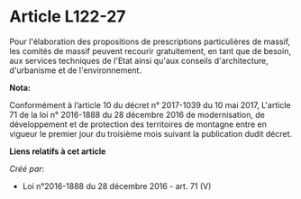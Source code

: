 # Article L122-27

Pour l'élaboration des propositions de prescriptions particulières de  massif, les comités de massif peuvent recourir
gratuitement, en tant que  de besoin, aux services techniques de l'Etat ainsi qu'aux conseils  d'architecture, d'urbanisme et
de l'environnement.

**Nota:**

Conformément à l’article 10 du décret n° 2017-1039 du 10 mai 2017, L'article 71 de la loi n° 2016-1888 du 28 décembre 2016 de
modernisation, de développement et de protection des territoires de montagne entre en vigueur le premier jour du troisième
mois suivant la publication dudit décret.

**Liens relatifs à cet article**

_Créé par_:

  - Loi n°2016-1888 du 28 décembre 2016 - art. 71 (V)
